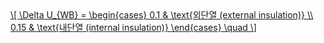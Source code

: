 <a href="/eco2_guide_center/1.%20ECO2%20Logic%20Guide/Hee1_Equation_List.html" class="equation-link" target="_blank" rel="noopener noreferrer">
  \[
  \Delta U_{WB} =
  \begin{cases}
    0.1 & \text{외단열 (external insulation)} \\
    0.15 & \text{내단열 (internal insulation)}
  \end{cases}
  \quad
  \]
</a>
